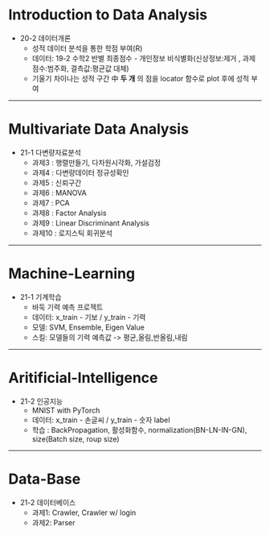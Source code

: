 # Introduction to Data Analysis

- 20-2 데이터개론    
  - 성적 데이터 분석을 통한 학점 부여(R)
  - 데이터: 19-2 수학2 반별 최종점수 - 개인정보 비식별화(신상정보:제거 , 과제점수:범주화, 결측값:평균값 대체)
  - 기울기 차이나는 성적 구간 中 **두 개** 의 점을 locator 함수로 plot 후에 성적 부여

---

# Multivariate Data Analysis

- 21-1 다변량자료분석    
  - 과제3 : 행렬만들기, 다차원시각화, 가설검정
  - 과제4 : 다변량데이터 정규성확인
  - 과제5 : 신뢰구간
  - 과제6 : MANOVA
  - 과제7 : PCA
  - 과제8 : Factor Analysis
  - 과제9 : Linear Discriminant Analysis
  - 과제10 : 로지스틱 회귀분석

---

# Machine-Learning

- 21-1 기계학습    
  - 바둑 기력 예측 프로젝트
  - 데이터: x_train - 기보 / y_train - 기력
  - 모델: SVM, Ensemble, Eigen Value
  - 스킬: 모델들의 기력 예측값 -> 평균,올림,반올림,내림

---

# Aritificial-Intelligence

- 21-2 인공지능    
  - MNIST with PyTorch
  - 데이터: x_train - 손글씨 / y_train - 숫자 label
  - 학습 : BackPropagation, 활성화함수, normalization(BN-LN-IN-GN), size(Batch size, roup size)

---

# Data-Base

- 21-2 데이터베이스    
  - 과제1: Crawler, Crawler w/ login
  - 과제2: Parser
